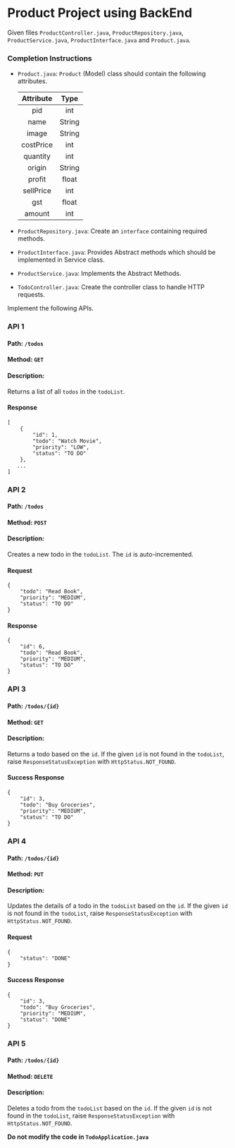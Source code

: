 # Product Project using BackEnd
 
Given files `ProductController.java`, `ProductRepository.java`, `ProductService.java`, `ProductInterface.java` and  `Product.java`.

### Completion Instructions

- `Product.java`: `Product` (Model) class should contain the following attributes.

    | Attribute |  Type  |
    | :-------: | :----: |
    |    pid    |  int   |
    |    name   | String |
    |   image   | String |
    |  costPrice   | int |
    |  quantity | int |
    |  origin   | String |
    |  profit   | float |
    |  sellPrice   | int |
    |    gst    | float |
    |   amount  | int |
    

- `ProductRepository.java`: Create an `interface` containing required methods.
- `ProductInterface.java`: Provides Abstract methods which should be implemented in Service class.
- `ProductService.java`: Implements the Abstract Methods.
- `TodoController.java`: Create the controller class to handle HTTP requests.  

Implement the following APIs.

### API 1

#### Path: `/todos`

#### Method: `GET`

#### Description:

Returns a list of all `todos` in the `todoList`.

#### Response

```
[
    {
        "id": 1,
        "todo": "Watch Movie",
        "priority": "LOW",
        "status": "TO DO"
    },
   ...
]
```

### API 2

#### Path: `/todos`

#### Method: `POST`

#### Description:

Creates a new todo in the `todoList`. The `id` is auto-incremented.

#### Request

```
{
    "todo": "Read Book",
    "priority": "MEDIUM",
    "status": "TO DO"
}
```

#### Response

```
{
    "id": 6,
    "todo": "Read Book",
    "priority": "MEDIUM",
    "status": "TO DO"
}
```

### API 3

#### Path: `/todos/{id}`

#### Method: `GET`

#### Description:

Returns a todo based on the `id`. If the given `id` is not found in the `todoList`, raise `ResponseStatusException` with `HttpStatus.NOT_FOUND`.


#### Success Response

```
{
    "id": 3,
    "todo": "Buy Groceries",
    "priority": "MEDIUM",
    "status": "TO DO"
}
```

### API 4

#### Path: `/todos/{id}`

#### Method: `PUT`

#### Description:

Updates the details of a todo in the `todoList` based on the `id`. If the given `id` is not found in the `todoList`, raise `ResponseStatusException` with `HttpStatus.NOT_FOUND`.

#### Request

```
{
    "status": "DONE"
}
```

#### Success Response

```
{
    "id": 3,
    "todo": "Buy Groceries",
    "priority": "MEDIUM",
    "status": "DONE"
}
```

### API 5

#### Path: `/todos/{id}`

#### Method: `DELETE`

#### Description:

Deletes a todo from the `todoList`  based on the `id`. If the given `id` is not found in the `todoList`, raise `ResponseStatusException` with `HttpStatus.NOT_FOUND`.


**Do not modify the code in `TodoApplication.java`**
